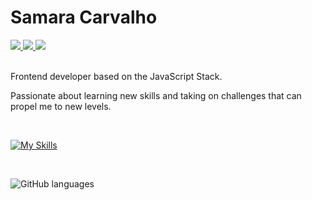 # Samara Carvalho

<div>
  <a href="https://instagram.com/devcarvalhos/">
    <img src="https://img.shields.io/badge/@devcarvalhos-4C11F5?style=flat&logo=instagram&logoColor=ffffff"/>
  </a>
  <a href="https://www.linkedin.com/in/samcarvalhos/">
    <img src="https://img.shields.io/badge/Samara Carvalho-4C11F5?style=flat&logo=linkedin&logoColor=ffffff"/>
  </a>
  <a href="mailto:samcarvalhods@gmail.com">
    <img src="https://img.shields.io/badge/samcarvalhos@hotmail.com-4C11F5?style=flat&logo=gmail&logoColor=ffffff"/>
  </a>
</div>

<br />

Frontend developer based on the JavaScript Stack.

Passionate about learning new skills and taking on challenges that can propel me to new levels.

<br />

[![My Skills](https://skillicons.dev/icons?i=html,css,js,ts,react,next,nodejs,tailwind,materialui,docker,mongodb,prisma,figma,git,redux,sass,graphql,firebase&perline=9)](https://skillicons.dev)

<br />

![GitHub languages](https://github-readme-stats-sigma-five.vercel.app/api/top-langs/?username=scarvalhos&layout=compact&langs_count=7&theme=radical)

